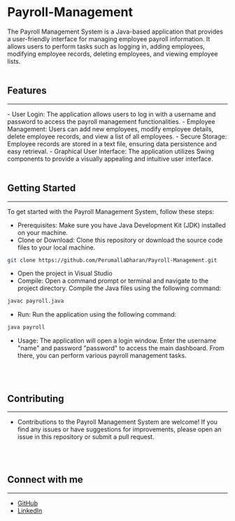 # Payroll-Management
The Payroll Management System is a Java-based application that provides a user-friendly interface for managing employee payroll information. It allows users to perform tasks such as logging in, adding employees, modifying employee records, deleting employees, and viewing employee lists.
<br>
<br>

## Features
<hr>
- User Login: The application allows users to log in with a username and password to access the payroll management functionalities.
- Employee Management: Users can add new employees, modify employee details, delete employee records, and view a list of all employees.
- Secure Storage: Employee records are stored in a text file, ensuring data persistence and easy retrieval.
- Graphical User Interface: The application utilizes Swing components to provide a visually appealing and intuitive user interface.
<br>
<br>

## Getting Started
<hr>
To get started with the Payroll Management System, follow these steps:

- Prerequisites: Make sure you have Java Development Kit (JDK) installed on your machine.
- Clone or Download: Clone this repository or download the source code files to your local machine.
```bash
git clone https://github.com/PerumallaDharan/Payroll-Management.git
```
- Open the project in Visual Studio
- Compile: Open a command prompt or terminal and navigate to the project directory. Compile the Java files using the following command:
```bash
javac payroll.java
```
- Run: Run the application using the following command:
```bash
java payroll
```
- Usage: The application will open a login window. Enter the username "name" and password "password" to access the main dashboard. From there, you can perform various payroll management tasks.
<br>
<br>

## Contributing
<hr>

- Contributions to the Payroll Management System are welcome! If you find any issues or have suggestions for improvements, please open an issue in this repository or submit a pull request.
<br>
<br>

## Connect with me
<hr>

- [GitHub](https://github.com/PerumallaDharan)
- [LinkedIn](https://www.linkedin.com/in/perumalla-dharan-481167208/)